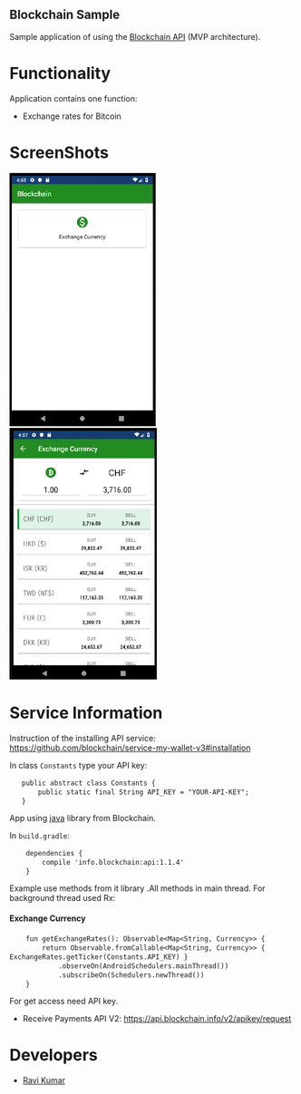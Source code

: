 ## Blockchain Sample

Sample application of using the <a href="https://blockchain.info/api">Blockchain API</a> (MVP architecture).

# Functionality

Application contains one function: 
* Exchange rates for Bitcoin

# ScreenShots
<div>
    <img src="/scrs/1.png"</img> 
    <img src="/scrs/2.png"</img>
</div>

# Service Information
Instruction of the installing API service: https://github.com/blockchain/service-my-wallet-v3#installation

In class `Constants` type your API key:
``` */
   public abstract class Constants {
       public static final String API_KEY = "YOUR-API-KEY";
   }
```

App using <a href="https://github.com/blockchain/api-v1-client-java">java</a> library from Blockchain.

In `build.gradle`:
```
    dependencies {
        compile 'info.blockchain:api:1.1.4'
    }
```

Example use methods from it library .All methods in main thread. For background thread used Rx:


#### Exchange Currency
```
    fun getExchangeRates(): Observable<Map<String, Currency>> {
        return Observable.fromCallable<Map<String, Currency>> { ExchangeRates.getTicker(Constants.API_KEY) }
            .observeOn(AndroidSchedulers.mainThread())
            .subscribeOn(Schedulers.newThread())
    }
```

For get access need API key.
* Receive Payments API V2: https://api.blockchain.info/v2/apikey/request

# Developers

* [Ravi Kumar](https://github.com/Ravi-KBIHM)
